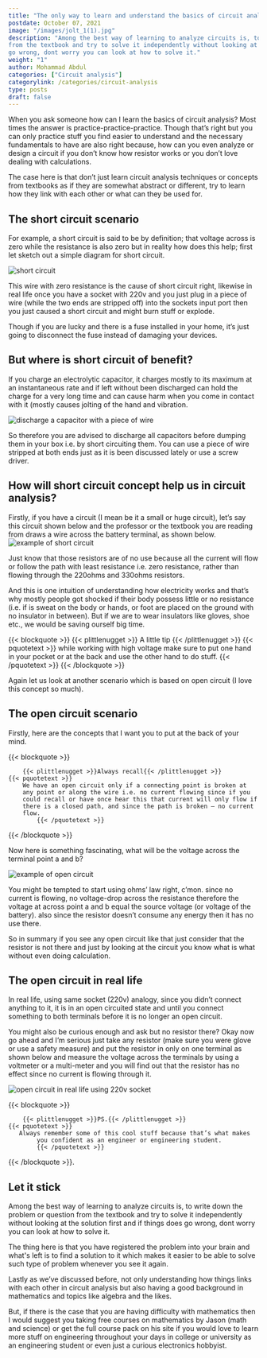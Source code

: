 ```yaml
---
title: "The only way to learn and understand the basics of circuit analysis"
postdate: October 07, 2021
image: "/images/jolt_1(1).jpg"
description: "Among the best way of learning to analyze circuits is, to write down the problem or question
from the textbook and try to solve it independently without looking at the solution first and if things does
go wrong, dont worry you can look at how to solve it."
weight: "1"
author: Mohammad Abdul
categories: ["Circuit analysis"]
categorylink: /categories/circuit-analysis
type: posts
draft: false
---
```


When you ask someone how can I learn the basics of circuit analysis?
Most times the answer is practice-practice-practice. Though that’s
right but you can only practice stuff you find easier to understand
and the necessary fundamentals to have are also right because, how
can you even analyze or design a circuit if you don’t know how
resistor works or you don’t love dealing with calculations.

The case here is that don’t just learn circuit analysis techniques
or concepts from textbooks as if they are somewhat abstract or
different, try to learn how they link with each other or what can
they be used for.

## The short circuit scenario

For example, a short circuit is said to be by definition; that
voltage across is zero while the resistance is also zero but in
reality how does this help; first let sketch out a simple diagram
for short circuit.

![short circuit](/images/sc_2.jpg)

This wire with zero resistance is the cause of short circuit right,
likewise in real life once you have a socket with 220v and you just
plug in a piece of wire (while the two ends are stripped off) into
the sockets input port then you just caused a short circuit and
might burn stuff or explode.

Though if you are lucky and there is a fuse installed in your home,
it’s just going to disconnect the fuse instead of damaging your
devices.

## But where is short circuit of benefit?

If you charge an electrolytic capacitor, it charges mostly to its
maximum at an instantaneous rate and if left without been discharged
can hold the charge for a very long time and can cause
harm when you come in contact with it (mostly causes jolting of the
hand and vibration.

![discharge a capacitor with a piece of wire](</images/jolt_1(1).jpg>)

So therefore you are advised to discharge all capacitors before
dumping them in your box i.e. by short circuiting them. You can use
a piece of wire stripped at both ends just as it is been discussed
lately or use a screw driver.

## How will short circuit concept help us in circuit analysis?

Firstly, if you have a circuit (I mean be it a small or huge
circuit), let’s say this circuit shown below and the professor or the
textbook you are reading from draws a wire across the battery
terminal, as shown below.
![example of short circuit](/images/prof_2.jpg)

Just know that those resistors are of no use because all the current
will flow or follow the path with least resistance i.e. zero
resistance, rather than flowing through the 220ohms and 330ohms
resistors.

And this is one intuition of understanding how electricity works and
that’s why mostly people got shocked if their body possess little or no
resistance (i.e. if is sweat on the body
or hands, or foot are placed on the ground with no insulator in
between). But if we are to wear insulators like gloves, shoe etc.,
we would be saving ourself big time.

{{< blockquote >}}
{{< plittlenugget >}} A little tip {{< /plittlenugget >}}
{{< pquotetext >}}
while working with high voltage make sure to put one hand in your
pocket or at the back and use the other hand to do stuff.
{{< /pquotetext >}}
{{< /blockquote >}}

Again let us look at another scenario which is based on open circuit
(I love this concept so much).

## The open circuit scenario

Firstly, here are the concepts that I want you to put at the back of
your mind.

{{< blockquote >}}

        {{< plittlenugget >}}Always recall{{< /plittlenugget >}}
    {{< pquotetext >}}
        We have an open circuit only if a connecting point is broken at
        any point or along the wire i.e. no current flowing since if you
        could recall or have once hear this that current will only flow if
        there is a closed path, and since the path is broken – no current
        flow.
            {{< /pquotetext >}}

{{< /blockquote >}}

Now here is something fascinating, what will be the voltage across
the terminal point a and b?

![example of open circuit](/images/ocscenario_2.jpg)

You might be tempted to start using ohms’ law right, c’mon. since no
current is flowing, no voltage-drop across the resistance therefore
the voltage at across point a and b equal the source voltage (or
voltage of the battery). also since the resistor doesn’t consume any
energy then it has no use there.

So in summary if you see any open circuit like that just consider
that the resistor is not there and just by looking at the circuit
you know what is what without even doing calculation.

## The open circuit in real life

In real life, using same socket (220v) analogy, since you didn’t
connect anything to it, it is in an open circuited state and until
you connect something to both terminals before it is no longer an
open circuit.

You might also be curious enough and ask but no resistor there? Okay
now go ahead and I’m serious just take any resistor (make sure you
were glove or use a safety measure) and put the resistor in only on
one terminal as shown below and measure the voltage across the
terminals by using a voltmeter or a multi-meter and you will find
out that the resistor has no effect since no current is flowing
through it.

![open circuit in real life using 220v socket](/images/sockettest_3.jpg)

{{< blockquote >}}

        {{< plittlenugget >}}PS.{{< /plittlenugget >}}
    {{< pquotetext >}}
       Always remember some of this cool stuff because that’s what makes
            you confident as an engineer or engineering student.
            {{< /pquotetext >}}

{{< /blockquote >}}\.

## Let it stick

Among the best way of learning to analyze circuits is, to write down the problem or question
from the textbook and try to solve it independently without looking at the solution first and if things does
go wrong, dont worry you can look at how to solve it.

The thing here is that you have registered the
problem into your brain and what's left is to find a solution to it which makes it easier to be able to solve
such type of problem whenever you see it again.

Lastly as we’ve discussed before, not only understanding how things
links with each other in circuit analysis but also having a good
background in mathematics and topics like algebra and the likes.

But, if there is the case that you are having difficulty with
mathematics then I would suggest you taking free courses on
mathematics by Jason (math and science) or get the full course pack
on his site if you would love to learn more stuff on engineering
throughout your days in college or university as an engineering
student or even just a curious electronics hobbyist.

 <!-- <p>love to ease the journey of learning circuit analysis here are comprehensive list of resourses you can bookmark
        to help you learn circuit analysis</p> -->
